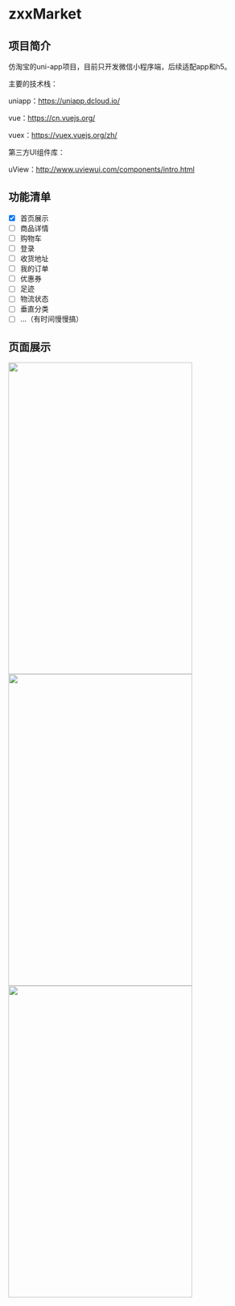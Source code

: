 # zxxMarket

## 项目简介

仿淘宝的uni-app项目，目前只开发微信小程序端，后续适配app和h5。

主要的技术栈：

uniapp：https://uniapp.dcloud.io/

vue：https://cn.vuejs.org/

vuex：https://vuex.vuejs.org/zh/

第三方UI组件库：

uView：http://www.uviewui.com/components/intro.html

## 功能清单

- [x] 首页展示
- [ ] 商品详情
- [ ] 购物车
- [ ] 登录
- [ ] 收货地址
- [ ] 我的订单
- [ ] 优惠券
- [ ] 足迹
- [ ] 物流状态
- [ ] 垂直分类
- [ ] ...（有时间慢慢搞）

## 页面展示

<img src="https://s1.ax1x.com/2020/09/06/we4SoT.jpg" width="365" height="619" />
<img src="https://s1.ax1x.com/2020/09/06/we4FSJ.jpg" width="365" height="619" />
<img src="https://s1.ax1x.com/2020/09/08/wQgtpD.jpg" width="365" height="619"/>






